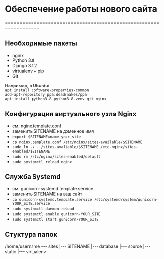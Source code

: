 # Обеспечение работы нового сайта  

==================================================================
## Необходимые пакеты
* nginx
* Python 3.8
* Django 3.1.2
* virtualenv + pip
* Git

Например, в Ubuntu:  
`apt install software-properties-common`    
`add-apt-repository ppa:deadsnakes/ppa`   
`apt install python3.8 python3.8-venv git nginx`  
## Конфигурация виртуального узла Nginx
* см. nginx.template.conf
* заменить SITENAME на доменное имя
* `export $SITENAME=name_your_site`
* `cp nginx.template.conf /etc/nginx/sites-available/$SITENAME`
* `sudo ln -s ../sites-avaliable/$SITENAME /etc.nginx/sites-enabled/$SITENAME`
* `sudo rm /etc/nginx/sites-enabled/default`
* `sudo systemctl reload nginx`

## Служба Systemd
* см. gunicorn-systemd.template.service
* заменить SITENAME на ваш сайт
* `cp gunicorn-systemd.template.service /etc/systemd/system/gunicorn-YOUR_SITE.service`
* `sudo systemctl daemon-reload`
* `sudo systemctl enable gunicorn-YOUR_SITE`
* `sudo systemctl start gunicorn-YOUR_SITE`

## Стуктура папок
/home/username
--- sites
    |--- SITENAME
        |--- database
        |--- source
        |--- static
        |--- virtualenv

